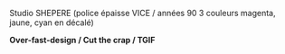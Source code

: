 Studio SHEPERE (police épaisse VICE / années 90 3 couleurs magenta, jaune, cyan en décalé)

**Over-fast-design / Cut the crap / TGIF**